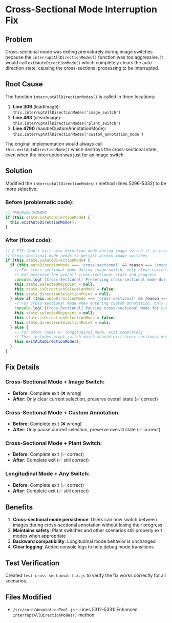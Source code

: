 # Cross-Sectional Mode Interruption Fix

## Problem
Cross-sectional mode was exiting prematurely during image switches because the `interruptAllDirectionModes()` function was too aggressive. It would call `exitAutoDirectionMode()` which completely clears the auto direction state, causing the cross-sectional processing to be interrupted.

## Root Cause
The function `interruptAllDirectionModes()` is called in three locations:

1. **Line 309** (loadImage): `this.interruptAllDirectionModes('image_switch')`
2. **Line 463** (clearImage): `this.interruptAllDirectionModes('plant_switch')`  
3. **Line 4790** (handleCustomAnnotationMode): `this.interruptAllDirectionModes('custom_annotation_mode')`

The original implementation would always call `this.exitAutoDirectionMode()` which destroys the cross-sectional state, even when the interruption was just for an image switch.

## Solution
Modified the `interruptAllDirectionModes()` method (lines 5296-5332) to be more selective:

### Before (problematic code):
```javascript
// 中断自动化方向模式
if (this.state.isAutoDirectionMode) {
  this.exitAutoDirectionMode();
}
```

### After (fixed code):
```javascript
// 🔧 FIX: Don't exit auto direction mode during image switch if in cross-sectional mode
// Cross-sectional mode needs to persist across image switches
if (this.state.isAutoDirectionMode) {
  if (this.autoDirectionMode === 'cross-sectional' && reason === 'image_switch') {
    // For cross-sectional mode during image switch, only clear current selection
    // but preserve the overall cross-sectional state and progress
    console.log('[Cross-Sectional] Preserving cross-sectional mode during image switch');
    this.state.selectedKeypoint = null;
    this.state.isDirectionSelectionMode = false;
    this.state.directionSelectionPoint = null;
  } else if (this.autoDirectionMode === 'cross-sectional' && reason === 'custom_annotation_mode') {
    // For cross-sectional mode when entering custom annotation, only pause
    console.log('[Cross-Sectional] Pausing cross-sectional mode for custom annotation');
    this.state.selectedKeypoint = null;
    this.state.isDirectionSelectionMode = false;
    this.state.directionSelectionPoint = null;
  } else {
    // For other cases or longitudinal mode, exit completely
    // This includes plant_switch which should exit cross-sectional mode
    this.exitAutoDirectionMode();
  }
}
```

## Fix Details

### Cross-Sectional Mode + Image Switch:
- **Before**: Complete exit (❌ wrong)
- **After**: Only clear current selection, preserve overall state (✅ correct)

### Cross-Sectional Mode + Custom Annotation:
- **Before**: Complete exit (❌ wrong)  
- **After**: Only pause current selection, preserve overall state (✅ correct)

### Cross-Sectional Mode + Plant Switch:
- **Before**: Complete exit (✅ correct)
- **After**: Complete exit (✅ still correct)

### Longitudinal Mode + Any Switch:
- **Before**: Complete exit (✅ correct)
- **After**: Complete exit (✅ still correct)

## Benefits
1. **Cross-sectional mode persistence**: Users can now switch between images during cross-sectional annotation without losing their progress
2. **Maintains safety**: Plant switches and other scenarios still properly exit modes when appropriate
3. **Backward compatibility**: Longitudinal mode behavior is unchanged
4. **Clear logging**: Added console logs to help debug mode transitions

## Test Verification
Created `test-cross-sectional-fix.js` to verify the fix works correctly for all scenarios.

## Files Modified
- `/src/core/AnnotationTool.js` - Lines 5312-5331: Enhanced `interruptAllDirectionModes()` method